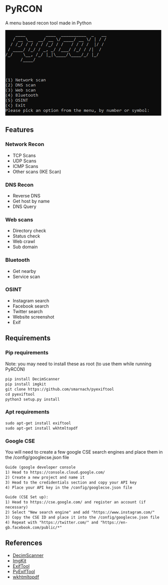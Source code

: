 # PyRCON  
A menu based recon tool made in Python  

<img src="./images/PyRCON.png">

## __Features__  

### Network Recon
* TCP Scans
* UDP Scans
* ICMP Scans
* Other scans (IKE Scan)

### DNS Recon
* Reverse DNS
* Get host by name
* DNS Query

### Web scans
* Directory check
* Status check
* Web crawl
* Sub domain

### Bluetooth
* Get nearby
* Service scan

### OSINT
* Instagram search
* Facebook search
* Twitter search
* Website screenshot
* Exif

## Requirements

### Pip requirements
Note: you may need to install these as root (to use them while running PyRCON)
```
pip install DecimScanner
pip install imgkit
git clone https://github.com/smarnach/pyexiftool
cd pyexiftool
python3 setup.py install
```

### Apt requirements
```
sudo apt-get install exiftool
sudo apt-get install wkhtmltopdf
```

### Google CSE

You will need to create a few google CSE search engines and place them in the /config/googlecse.json file
```
Guide (google developer console
1) Head to https://console.cloud.google.com/
2) Create a new project and name it
3) Head to the credidentials section and copy your API key
4) Place your API key in the /config/googlecse.json file
```

```
Guide (CSE Set up):
1) Head to https://cse.google.com/ and register an account (if necessary)
2) Select "New search engine" and add "https://www.instagram.com/"
3) Copy the CSE ID and place it into the /config/googlecse.json file
4) Repeat with "https://twitter.com/" and "https://en-gb.facebook.com/public/*"
```
## References
* [DecimScanner](https://github.com/Cinnamon1212/DecimScanner)
* [ImgKit](https://pypi.org/project/imgkit/)
* [ExifTool](https://exiftool.org/)
* [PyExifTool](https://github.com/smarnach/pyexiftool)
* [wkhtmltopdf](https://wkhtmltopdf.org/)
